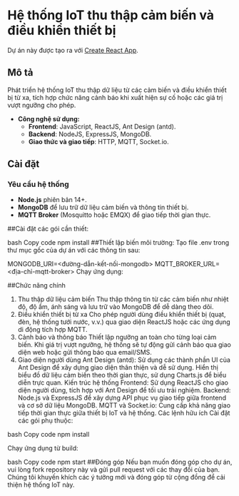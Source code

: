 # Hệ thống IoT thu thập cảm biến và điều khiển thiết bị

Dự án này được tạo ra với [Create React App](https://github.com/facebook/create-react-app).

## Mô tả
Phát triển hệ thống IoT thu thập dữ liệu từ các cảm biến và điều khiển thiết bị từ xa, tích hợp chức năng cảnh báo khi xuất hiện sự cố hoặc các giá trị vượt ngưỡng cho phép.

- **Công nghệ sử dụng:**
  - **Frontend**: JavaScript, ReactJS, Ant Design (antd).
  - **Backend**: NodeJS, ExpressJS, MongoDB.
  - **Giao thức và giao tiếp**: HTTP, MQTT, Socket.io.

## Cài đặt

### Yêu cầu hệ thống
- **Node.js** phiên bản 14+.
- **MongoDB** để lưu trữ dữ liệu cảm biến và thông tin thiết bị.
- **MQTT Broker** (Mosquitto hoặc EMQX) để giao tiếp thời gian thực.

##Cài đặt các gói cần thiết:

bash
Copy code
npm install
##Thiết lập biến môi trường: Tạo file .env trong thư mục gốc của dự án với các thông tin sau:

MONGODB_URI=<đường-dẫn-kết-nối-mongodb>
MQTT_BROKER_URL=<địa-chỉ-mqtt-broker>
Chạy ứng dụng:

##Chức năng chính
1. Thu thập dữ liệu cảm biến
Thu thập thông tin từ các cảm biến như nhiệt độ, độ ẩm, ánh sáng và lưu trữ vào MongoDB để dễ dàng theo dõi.
2. Điều khiển thiết bị từ xa
Cho phép người dùng điều khiển thiết bị (quạt, đèn, hệ thống tưới nước, v.v.) qua giao diện ReactJS hoặc các ứng dụng di động tích hợp MQTT.
3. Cảnh báo và thông báo
Thiết lập ngưỡng an toàn cho từng loại cảm biến. Khi giá trị vượt ngưỡng, hệ thống sẽ tự động gửi cảnh báo qua giao diện web hoặc gửi thông báo qua email/SMS.
4. Giao diện người dùng
Ant Design (antd): Sử dụng các thành phần UI của Ant Design để xây dựng giao diện thân thiện và dễ sử dụng.
Hiển thị biểu đồ dữ liệu cảm biến theo thời gian thực, sử dụng Charts.js để biểu diễn trực quan.
Kiến trúc hệ thống
Frontend: Sử dụng ReactJS cho giao diện người dùng, tích hợp với Ant Design để tối ưu trải nghiệm.
Backend: Node.js và ExpressJS để xây dựng API phục vụ giao tiếp giữa frontend và cơ sở dữ liệu MongoDB.
MQTT và Socket.io: Cung cấp khả năng giao tiếp thời gian thực giữa thiết bị IoT và hệ thống.
Các lệnh hữu ích
Cài đặt các gói phụ thuộc:

bash
Copy code
npm install

Chạy ứng dụng từ build:

bash
Copy code
npm start
##Đóng góp
Nếu bạn muốn đóng góp cho dự án, vui lòng fork repository này và gửi pull request với các thay đổi của bạn. Chúng tôi khuyến khích các ý tưởng mới và đóng góp từ cộng đồng để cải thiện hệ thống IoT này.

